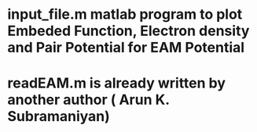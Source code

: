 # input_file.m matlab program to plot Embeded Function, Electron density and  Pair Potential for EAM Potential

# readEAM.m is already written by another author ( Arun K. Subramaniyan)
